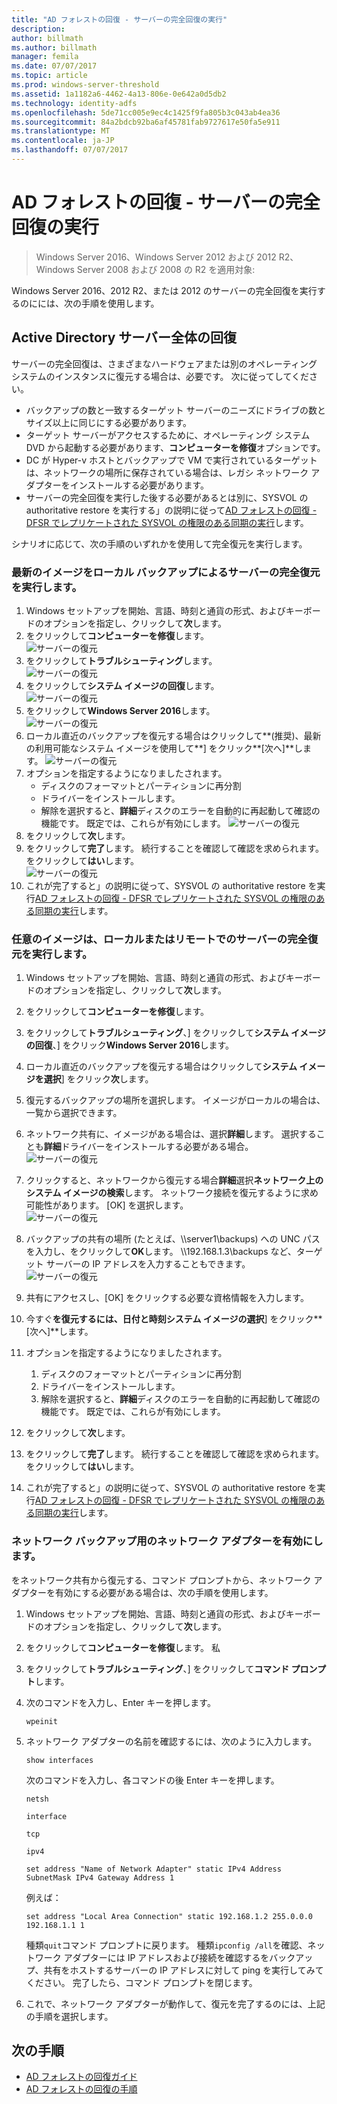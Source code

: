 ```yaml
---
title: "AD フォレストの回復 - サーバーの完全回復の実行"
description: 
author: billmath
ms.author: billmath
manager: femila
ms.date: 07/07/2017
ms.topic: article
ms.prod: windows-server-threshold
ms.assetid: 1a1182a6-4462-4a13-806e-0e642a0d5db2
ms.technology: identity-adfs
ms.openlocfilehash: 5de71cc005e9ec4c1425f9fa805b3c043ab4ea36
ms.sourcegitcommit: 84a2bdcb92ba6af45781fab9727617e50fa5e911
ms.translationtype: MT
ms.contentlocale: ja-JP
ms.lasthandoff: 07/07/2017
---
```

# <a name="ad-forest-recovery---performing-a-full-server-recovery"></a>AD フォレストの回復 - サーバーの完全回復の実行 

>Windows Server 2016、Windows Server 2012 および 2012 R2、Windows Server 2008 および 2008 の R2 を適用対象:
 
Windows Server 2016、2012 R2、または 2012 のサーバーの完全回復を実行するのにには、次の手順を使用します。 

## <a name="active-directory-full-server-recovery"></a>Active Directory サーバー全体の回復
サーバーの完全回復は、さまざまなハードウェアまたは別のオペレーティング システムのインスタンスに復元する場合は、必要です。 次に従ってしてください。

- バックアップの数と一致するターゲット サーバーのニーズにドライブの数とサイズ以上に同じにする必要があります。
- ターゲット サーバーがアクセスするために、オペレーティング システム DVD から起動する必要があります、**コンピューターを修復**オプションです。 
- DC が Hyper-v ホストとバックアップで VM で実行されているターゲットは、ネットワークの場所に保存されている場合は、レガシ ネットワーク アダプターをインストールする必要があります。  
- サーバーの完全回復を実行した後する必要があるとは別に、SYSVOL の authoritative restore を実行する」の説明に従って[AD フォレストの回復 - DFSR でレプリケートされた SYSVOL の権限のある同期の実行](AD-Forest-Recovery-Authoritative-Recovery-SYSVOL.md)します。


シナリオに応じて、次の手順のいずれかを使用して完全復元を実行します。  
  
### <a name="perform-a-full-server-restore-with-a-local-backup-with-the-latest-image"></a>最新のイメージをローカル バックアップによるサーバーの完全復元を実行します。
  
1.  Windows セットアップを開始、言語、時刻と通貨の形式、およびキーボードのオプションを指定し、クリックして**次**します。  
2.  をクリックして**コンピューターを修復**します。</br>
![サーバーの復元](media/AD-Forest-Recovery-Perform-a-Full-Recovery/restore1.png)
3.  をクリックして**トラブルシューティング**します。</br>
![サーバーの復元](media/AD-Forest-Recovery-Perform-a-Full-Recovery/restore2.png)
4.  をクリックして**システム イメージの回復**します。</br>
![サーバーの復元](media/AD-Forest-Recovery-Perform-a-Full-Recovery/restore3.png)
5.  をクリックして**Windows Server 2016**します。  
![サーバーの復元](media/AD-Forest-Recovery-Perform-a-Full-Recovery/restore4.png)
6.  ローカル直近のバックアップを復元する場合はクリックして**(推奨)、最新の利用可能なシステム イメージを使用して**] をクリック**[次へ]**します。
![サーバーの復元](media/AD-Forest-Recovery-Perform-a-Full-Recovery/restore5.png)
7.  オプションを指定するようになりましたされます。
    -  ディスクのフォーマットとパーティションに再分割
    -  ドライバーをインストールします。
    -  解除を選択すると、**詳細**ディスクのエラーを自動的に再起動して確認の機能です。  既定では、これらが有効にします。
![サーバーの復元](media/AD-Forest-Recovery-Perform-a-Full-Recovery/restore6.png)
8. をクリックして**次**します。
9. をクリックして**完了**します。  続行することを確認して確認を求められます。  をクリックして**はい**します。  
![サーバーの復元](media/AD-Forest-Recovery-Perform-a-Full-Recovery/restore11.png) 
10. これが完了すると」の説明に従って、SYSVOL の authoritative restore を実行[AD フォレストの回復 - DFSR でレプリケートされた SYSVOL の権限のある同期の実行](AD-Forest-Recovery-Authoritative-Recovery-SYSVOL.md)します。
 

### <a name="perform-a-full-server-restore-with-any-image-local-or-remote"></a>任意のイメージは、ローカルまたはリモートでのサーバーの完全復元を実行します。
1.  Windows セットアップを開始、言語、時刻と通貨の形式、およびキーボードのオプションを指定し、クリックして**次**します。  
2.  をクリックして**コンピューターを修復**します。</br>
3.  をクリックして**トラブルシューティング**、] をクリックして**システム イメージの回復**、] をクリック**Windows Server 2016**します。  
4.  ローカル直近のバックアップを復元する場合はクリックして**システム イメージを選択**] をクリック**次**します。

5.  復元するバックアップの場所を選択します。  イメージがローカルの場合は、一覧から選択できます。  
6.  ネットワーク共有に、イメージがある場合は、選択**詳細**します。  選択することも**詳細**ドライバーをインストールする必要がある場合。
![サーバーの復元](media/AD-Forest-Recovery-Perform-a-Full-Recovery/restore7.png)
7.  クリックすると、ネットワークから復元する場合**詳細**選択**ネットワーク上のシステム イメージの検索**します。  ネットワーク接続を復元するように求め可能性があります。  [OK] を選択します。 </br>
![サーバーの復元](media/AD-Forest-Recovery-Perform-a-Full-Recovery/restore8.png)
8. バックアップの共有の場所 (たとえば、\\\server1\backups) への UNC パスを入力し、をクリックして**OK**します。  \\\192.168.1.3\backups など、ターゲット サーバーの IP アドレスを入力することもできます。  
![サーバーの復元](media/AD-Forest-Recovery-Perform-a-Full-Recovery/restore9.png)
10. 共有にアクセスし、[OK] をクリックする必要な資格情報を入力します。  
11. 今すぐ**を復元するには、日付と時刻システム イメージの選択**] をクリック**[次へ]**します。
12. オプションを指定するようになりましたされます。
    1.   ディスクのフォーマットとパーティションに再分割
    2.   ドライバーをインストールします。
    3.   解除を選択すると、**詳細**ディスクのエラーを自動的に再起動して確認の機能です。  既定では、これらが有効にします。
13. をクリックして**次**します。
14. をクリックして**完了**します。  続行することを確認して確認を求められます。  をクリックして**はい**します。   
15. これが完了すると」の説明に従って、SYSVOL の authoritative restore を実行[AD フォレストの回復 - DFSR でレプリケートされた SYSVOL の権限のある同期の実行](AD-Forest-Recovery-Authoritative-Recovery-SYSVOL.md)します。


### <a name="enabling-the-network-adapter-for-a-network-backup"></a>ネットワーク バックアップ用のネットワーク アダプターを有効にします。
をネットワーク共有から復元する、コマンド プロンプトから、ネットワーク アダプターを有効にする必要がある場合は、次の手順を使用します。

1.  Windows セットアップを開始、言語、時刻と通貨の形式、およびキーボードのオプションを指定し、クリックして**次**します。  
2.  をクリックして**コンピューターを修復**します。 私
3.  をクリックして**トラブルシューティング**、] をクリックして**コマンド プロンプト**します。  
4.  次のコマンドを入力し、Enter キーを押します。  
  
    ```  
    wpeinit  
    ```   
5.  ネットワーク アダプターの名前を確認するには、次のように入力します。  
  
    ```  
    show interfaces  
    ```  
  
     次のコマンドを入力し、各コマンドの後 Enter キーを押します。  
  
    ```  
    netsh  
    ```  
  
    ```  
    interface  
    ```  
  
    ```  
    tcp  
    ```  
  
    ```  
    ipv4  
    ```  
  
    ```  
    set address "Name of Network Adapter" static IPv4 Address SubnetMask IPv4 Gateway Address 1  
    ```  
  
     例えば：  
  
    ```  
    set address "Local Area Connection" static 192.168.1.2 255.0.0.0 192.168.1.1 1  
    ```  
  
     種類`quit`コマンド プロンプトに戻ります。 種類`ipconfig /all`を確認、ネットワーク アダプターには IP アドレスおよび接続を確認するをバックアップ、共有をホストするサーバーの IP アドレスに対して ping を実行してみてください。 完了したら、コマンド プロンプトを閉じます。  
  
6.  これで、ネットワーク アダプターが動作して、復元を完了するのには、上記の手順を選択します。

## <a name="next-steps"></a>次の手順

- [AD フォレストの回復ガイド](AD-Forest-Recovery-Guide.md)
- [AD フォレストの回復の手順](AD-Forest-Recovery-Procedures.md)
